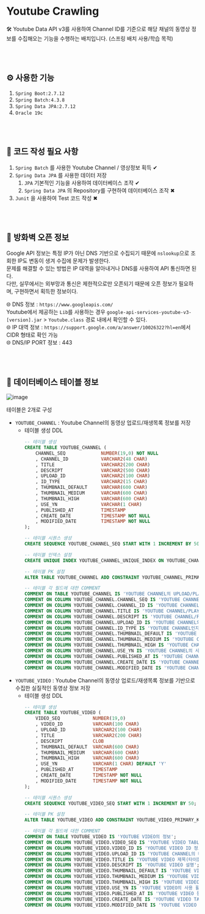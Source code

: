 # Youtube Crawling

🛠 Youtube Data API v3를 사용하여 Channel ID를 기준으로 해당 채널의 동영상 정보를 수집해오는 기능을 수행하는 배치입니다. (스프링 배치 사용/학습 목적)

<br><br>

##  ⚙ 사용한 기능
  1. `Spring Boot:2.7.12`
  2. `Spring Batch:4.3.8`
  3. `Spring Data JPA:2.7.12`
  4. `Oracle 19c`

<br><br>

##  📆 코드 작성 필요 사항
  1. `Spring Batch` 를 사용한 Youtube Channel / 영상정보 획득 ✔
  2. `Spring Data JPA` 를 사용한 데이터 저장
     1. `JPA` 기본적인 기능을 사용하여 데이터베이스 조작 ✔
     2. `Spring Data JPA` 의 Repository를 구현하여 데이터베이스 조작 ✖
  3. `Junit` 을 사용하여 Test 코드 작성 ✖

<br><br>

##  🚫 방화벽 오픈 정보
Google API 정보는 특정 IP가 아닌 DNS 기반으로 수집되기 때문에 `nslookup`으로 조회한 IP도 변동이 생겨 수집에 문제가 발생한다.
<br>문제를 해결할 수 있는 방법은 IP 대역을 알아내거나 DNS를 사용하여 API 통신하면 된다.
<br>다만, 실무에서는 외부망과 통신은 제한적으로만 오픈되기 때문에 오픈 정보가 필요하며, 구현하면서 획득한 정보이다.

🌐 DNS 정보 : `https://www.googleapis.com/`<br>Youtube에서 제공하는 `Lib`를 사용하는 경우 `google-api-services-youtube-v3-[version].jar` > `Youtube.class` 경로 내에서 확인할 수 있다.<br>
🌐 IP 대역 정보 : `https://support.google.com/a/answer/10026322?hl=en`에서 CIDR 형태로 확인 가능<br>
🌐 DNS/IP PORT 정보 : 443

<br><br>

##  💾 데이터베이스 테이블 정보 
![image](https://github.com/jhc920403/spring_batch_youtube/assets/135422171/db70a747-1389-435a-baf3-801a063ccfc4)

테이블은 2개로 구성
- `YOUTUBE_CHANNEL`  : Youtube Channel의 동영상 업로드/재생목록 정보를 저장
  - 테이블 생성 DDL
    ```sql
    -- 테이블 생성
    CREATE TABLE YOUTUBE_CHANNEL (
        CHANNEL_SEQ             NUMBER(19,0) NOT NULL
        , CHANNEL_ID            VARCHAR2(48 CHAR)
        , TITLE                 VARCHAR2(200 CHAR)
        , DESCRIPT              VARCHAR2(500 CHAR)
        , UPLOAD_ID             VARCHAR2(100 CHAR)
        , ID_TYPE               VARCHAR2(15 CHAR)
        , THUMBNAIL_DEFAULT     VARCHAR(600 CHAR)
        , THUMBNAIL_MEDIUM      VARCHAR(600 CHAR)
        , THUMBNAIL_HIGH        VARCHAR(600 CHAR)
        , USE_YN                VARCHAR(1 CHAR)
        , PUBLISHED_AT          TIMESTAMP
        , CREATE_DATE           TIMESTAMP NOT NULL
        , MODIFIED_DATE         TIMESTAMP NOT NULL
    );

    -- 테이블 시퀀스 생성
    CREATE SEQUENCE YOUTUBE_CHANNEL_SEQ START WITH 1 INCREMENT BY 50;

    -- 테이블 인덱스 설정
    CREATE UNIQUE INDEX YOUTUBE_CHANNEL_UNIQUE_INDEX ON YOUTUBE_CHANNEL(CHANNEL_ID, UPLOAD_ID, ID_TYPE);

    -- 테이블 PK 설정
    ALTER TABLE YOUTUBE_CHANNEL ADD CONSTRAINT YOUTUBE_CHANNEL_PRIMARY_KEY PRIMARY KEY(CHANNEL_SEQ);

    -- 테이블 각 필드에 대한 COMMENT
    COMMENT ON TABLE YOUTUBE_CHANNEL IS 'YOUTUBE CHANNEL의 UPLOAD/PLAYLIST ID 정보';
    COMMENT ON COLUMN YOUTUBE_CHANNEL.CHANNEL_SEQ IS 'YOUTUBE CHANNEL TABLE의 SEQ 정보';
    COMMENT ON COLUMN YOUTUBE_CHANNEL.CHANNEL_ID IS 'YOUTUBE CHANNEL ID 정보';
    COMMENT ON COLUMN YOUTUBE_CHANNEL.TITLE IS 'YOUTUBE CHANNEL/PLAYLIST NAME';
    COMMENT ON COLUMN YOUTUBE_CHANNEL.DESCRIPT IS 'YOUTUBE CHANNEL/PLAYLIST에 대한 설명';
    COMMENT ON COLUMN YOUTUBE_CHANNEL.UPLOAD_ID IS 'YOUTUBE CHANNEL의 CHANNEL/PLAYLIST ID 정보';
    COMMENT ON COLUMN YOUTUBE_CHANNEL.ID_TYPE IS 'YOUTUBE CHANNEL인지 PLAYLIST인지 ID TYPE 구부자';
    COMMENT ON COLUMN YOUTUBE_CHANNEL.THUMBNAIL_DEFAULT IS 'YOUTUBE CHANNEL의 THUMBNAIL';
    COMMENT ON COLUMN YOUTUBE_CHANNEL.THUMBNAIL_MEDIUM IS 'YOUTUBE CHANNEL의 THUMBNAIL';
    COMMENT ON COLUMN YOUTUBE_CHANNEL.THUMBNAIL_HIGH IS 'YOUTUBE CHANNEL의 THUMBNAIL';
    COMMENT ON COLUMN YOUTUBE_CHANNEL.USE_YN IS 'YOUTUBE CHANNEL의 사용 활성화 여부';
    COMMENT ON COLUMN YOUTUBE_CHANNEL.PUBLISHED_AT IS 'YOUTUBE CHANNEL/PLAYLIST 배포 일자';
    COMMENT ON COLUMN YOUTUBE_CHANNEL.CREATE_DATE IS 'YOUTUBE CHANNEL TABLE의 COLUMN 등록 일자';
    COMMENT ON COLUMN YOUTUBE_CHANNEL.MODIFIED_DATE IS 'YOUTUBE CHANNEL TABLE의 COLUMN 수정 일자';
    ```
- `YOUTUBE_VIDEO`    : Youtube Channel의 동영상 업로드/재생목록 정보를 기반으로 수집한 실질적인 동영상 정보 저장
  - 테이블 생성 DDL
    ```sql
    -- 테이블 생성
    CREATE TABLE YOUTUBE_VIDEO (
        VIDEO_SEQ            NUMBER(19,0)
        , VIDEO_ID           VARCHAR(100 CHAR)
        , UPLOAD_ID          VARCHAR2(100 CHAR)
        , TITLE              VARCHAR2(200 CHAR) 
        , DESCRIPT           CLOB
        , THUMBNAIL_DEFAULT  VARCHAR(600 CHAR)
        , THUMBNAIL_MEDIUM   VARCHAR(600 CHAR)
        , THUMBNAIL_HIGH     VARCHAR(600 CHAR)
        , USE_YN             VARCHAR(1 CHAR) DEFAULT 'Y'
        , PUBLISHED_AT       TIMESTAMP
        , CREATE_DATE        TIMESTAMP NOT NULL
        , MODIFIED_DATE      TIMESTAMP NOT NULL
    );

    -- 테이블 시퀀스 생성
    CREATE SEQUENCE YOUTUBE_VIDEO_SEQ START WITH 1 INCREMENT BY 50;

    -- 테이블 PK 설정
    ALTER TABLE YOUTUBE_VIDEO ADD CONSTRAINT YOUTUBE_VIDEO_PRIMARY_KEY PRIMARY KEY(VIDEO_SEQ);

    -- 테이블 각 필드에 대한 COMMENT
    COMMENT ON TABLE YOUTUBE_VIDEO IS 'YOUTUBE VIDEO의 정보';
    COMMENT ON COLUMN YOUTUBE_VIDEO.VIDEO_SEQ IS 'YOUTUBE VIDEO TABLE의 SEQ';
    COMMENT ON COLUMN YOUTUBE_VIDEO.VIDEO_ID IS 'YOUTUBE VIDEO ID 정보';
    COMMENT ON COLUMN YOUTUBE_VIDEO.UPLOAD_ID IS 'YOUTUBE CHANNEL의 UPLOAD ID 정보';
    COMMENT ON COLUMN YOUTUBE_VIDEO.TITLE IS 'YOUTUBE VIDEO 제목(타이틀)';
    COMMENT ON COLUMN YOUTUBE_VIDEO.DESCRIPT IS 'YOUTUBE VIDEO 설명';
    COMMENT ON COLUMN YOUTUBE_VIDEO.THUMBNAIL_DEFAULT IS 'YOUTUBE VIDEO의 THUMBNAIL';
    COMMENT ON COLUMN YOUTUBE_VIDEO.THUMBNAIL_MEDIUM IS 'YOUTUBE VIDEO의 THUMBNAIL';
    COMMENT ON COLUMN YOUTUBE_VIDEO.THUMBNAIL_HIGH IS 'YOUTUBE VIDEO의 THUMBNAIL';
    COMMENT ON COLUMN YOUTUBE_VIDEO.USE_YN IS 'YOUTUBE VIDEO의 사용 활성화 여부';
    COMMENT ON COLUMN YOUTUBE_VIDEO.PUBLISHED_AT IS 'YOUTUBE VIDEO 등록 일자';
    COMMENT ON COLUMN YOUTUBE_VIDEO.CREATE_DATE IS 'YOUTUBE VIDEO TABLE의 COLUMN 등록 일자';
    COMMENT ON COLUMN YOUTUBE_VIDEO.MODIFIED_DATE IS 'YOUTUBE VIDEO TABLE의 COLUMN 수정 일자';    
    ```
